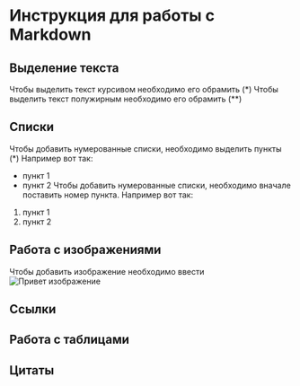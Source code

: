# Инструкция для работы с Markdown

## Выделение текста
Чтобы выделить текст курсивом необходимо его обрамить (*)
Чтобы выделить текст полужирным необходимо его обрамить (**)

## Списки
Чтобы добавить нумерованные списки, необходимо выделить пункты (*) Например вот так:
* пункт 1
* пункт 2
Чтобы добавить нумерованные списки, необходимо вначале поставить номер пункта. Например вот так:
1. пункт 1
2. пункт 2

## Работа с изображениями 
Чтобы добавить изображение необходимо ввести ![Привет изображение](https://avatars.mds.yandex.net/i?id=d45a209dd118bd8d166e929a094e6948-4013935-images-thumbs&n=13)

## Ссылки 


## Работа с таблицами

## Цитаты